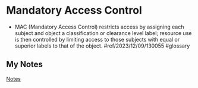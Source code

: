 # Mandatory Access Control
- MAC (Mandatory Access Control) restricts access by assigning each subject and object a classification or clearance level label; resource use is then controlled by limiting access to those subjects with equal or superior labels to that of the object. #ref/2023/12/09/130055 #glossary 
## My Notes
[Notes](mynotes/mandatory-access-control-notes.md)
